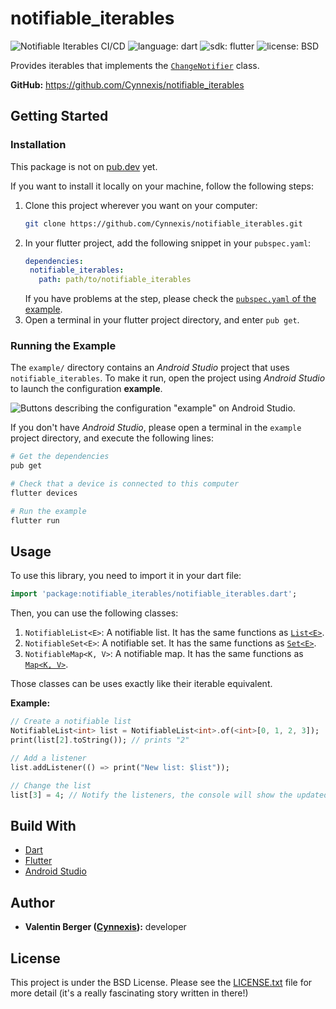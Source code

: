 # notifiable_iterables

![Notifiable Iterables CI/CD](https://github.com/Cynnexis/notifiable_iterables/workflows/Notifiable%20Iterables%20CI/CD/badge.svg) ![language: dart](https://img.shields.io/badge/lang-dart-03599C) ![sdk: flutter](https://img.shields.io/badge/sdk-flutter-45D1FD.svg) ![license: BSD](https://img.shields.io/badge/license-BSD-blue.svg)

Provides iterables that implements the [`ChangeNotifier`](https://api.flutter.dev/flutter/foundation/ChangeNotifier-class.html) class.

**GitHub:** https://github.com/Cynnexis/notifiable_iterables

## Getting Started

### Installation

This package is not on [pub.dev](https://pub.dev/) yet.

If you want to install it locally on your machine, follow the following steps:

1. Clone this project wherever you want on your computer:
    ```bash
   git clone https://github.com/Cynnexis/notifiable_iterables.git 
   ```
2. In your flutter project, add the following snippet in your `pubspec.yaml`:
    ```yaml
   dependencies:
     notifiable_iterables:
       path: path/to/notifiable_iterables
   ```
   If you have problems at the step, please check the [`pubspec.yaml` of the example](https://github.com/Cynnexis/notifiable_iterables/blob/master/example/pubspec.yaml).
3. Open a terminal in your flutter project directory, and enter `pub get`.

### Running the Example

The `example/` directory contains an *Android Studio* project that uses `notifiable_iterables`.
To make it run, open the project using *Android Studio* to launch the configuration **example**.

![Buttons describing the configuration "example" on Android Studio.](https://i.imgur.com/9et70cR.png)

If you don't have *Android Studio*, please open a terminal in the `example` project directory, and execute the following lines:

```bash
# Get the dependencies
pub get

# Check that a device is connected to this computer
flutter devices

# Run the example
flutter run
```

## Usage

To use this library, you need to import it in your dart file:

```dart
import 'package:notifiable_iterables/notifiable_iterables.dart';
```

Then, you can use the following classes:

1. `NotifiableList<E>`: A notifiable list. It has the same functions as [`List<E>`](https://api.flutter.dev/flutter/dart-core/List-class.html).
2. `NotifiableSet<E>`: A notifiable set. It has the same functions as [`Set<E>`](https://api.flutter.dev/flutter/dart-core/Set-class.html).
3. `NotifiableMap<K, V>`: A notifiable map. It has the same functions as [`Map<K, V>`](https://api.flutter.dev/flutter/dart-core/Map-class.html).

Those classes can be uses exactly like their iterable equivalent.

**Example:**

```dart
// Create a notifiable list
NotifiableList<int> list = NotifiableList<int>.of(<int>[0, 1, 2, 3]);
print(list[2].toString()); // prints "2"

// Add a listener
list.addListener(() => print("New list: $list"));

// Change the list
list[3] = 4; // Notify the listeners, the console will show the updated list
```

## Build With

* [Dart](https://dart.dev/)
* [Flutter](https://flutter.dev/)
* [Android Studio](https://developer.android.com/studio)

## Author

* **Valentin Berger ([Cynnexis](https://github.com/Cynnexis)):** developer

## License

This project is under the BSD License. Please see the
[LICENSE.txt](https://github.com/Cynnexis/notifiable_iterables/blob/master/LICENSE.txt) file for
more detail (it's a really fascinating story written in there!)
